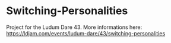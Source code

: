 # Switching-Personalities

Project for the Ludum Dare 43.
More informations here: https://ldjam.com/events/ludum-dare/43/switching-personalities

